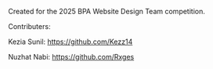 Created for the 2025 BPA Website Design Team competition.

Contributers:

Kezia Sunil:
https://github.com/Kezz14

Nuzhat Nabi:
https://github.com/Rxges
